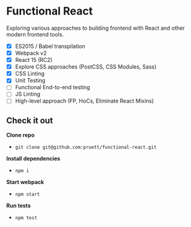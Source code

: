 Functional React
================

Exploring various approaches to building frontend with React and other modern frontend tools.

- [x] ES2015 / Babel transpilation
- [x] Webpack v2
- [x] React 15 (RC2)
- [x] Explore CSS approaches (PostCSS, CSS Modules, Sass)
- [x] CSS Linting
- [x] Unit Testing
- [ ] Functional End-to-end testing
- [ ] JS Linting
- [ ] High-level approach (FP, HoCs, Eliminate React Mixins)

## Check it out

**Clone repo**
* `git clone git@github.com:pruett/functional-react.git`

**Install dependencies**
* `npm i`

**Start webpack**
* `npm start`

**Run tests**
* `npm test`
